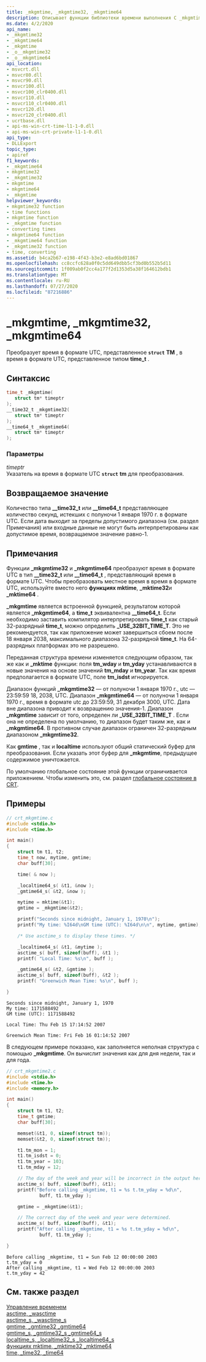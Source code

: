 ```yaml
---
title: _mkgmtime, _mkgmtime32, _mkgmtime64
description: Описывает функции библиотеки времени выполнения C _mkgmtime, _mkgmtime32 и _mkgmtime64 и приводит примеры их использования.
ms.date: 4/2/2020
api_name:
- _mkgmtime32
- _mkgmtime64
- _mkgmtime
- _o__mkgmtime32
- _o__mkgmtime64
api_location:
- msvcrt.dll
- msvcr80.dll
- msvcr90.dll
- msvcr100.dll
- msvcr100_clr0400.dll
- msvcr110.dll
- msvcr110_clr0400.dll
- msvcr120.dll
- msvcr120_clr0400.dll
- ucrtbase.dll
- api-ms-win-crt-time-l1-1-0.dll
- api-ms-win-crt-private-l1-1-0.dll
api_type:
- DLLExport
topic_type:
- apiref
f1_keywords:
- _mkgmtime64
- mkgmtime32
- _mkgmtime32
- mkgmtime
- mkgmtime64
- _mkgmtime
helpviewer_keywords:
- mkgmtime32 function
- time functions
- mkgmtime function
- _mkgmtime function
- converting times
- mkgmtime64 function
- _mkgmtime64 function
- _mkgmtime32 function
- time, converting
ms.assetid: b4ca2b67-e198-4f43-b3e2-e8ad6bd01867
ms.openlocfilehash: cc8ccfc628a0f0c5dd649dbb5cf3bd0b552b5d11
ms.sourcegitcommit: 1f009ab0f2cc4a177f2d1353d5a38f164612bdb1
ms.translationtype: MT
ms.contentlocale: ru-RU
ms.lasthandoff: 07/27/2020
ms.locfileid: "87216886"
---
```

# <a name="_mkgmtime-_mkgmtime32-_mkgmtime64"></a>_mkgmtime, _mkgmtime32, _mkgmtime64

Преобразует время в формате UTC, представленное **`struct`** **TM** , в время в формате UTC, представленное типом **time_t** .

## <a name="syntax"></a>Синтаксис

```C
time_t _mkgmtime(
   struct tm* timeptr
);
__time32_t _mkgmtime32(
   struct tm* timeptr
);
__time64_t _mkgmtime64(
   struct tm* timeptr
);
```

### <a name="parameters"></a>Параметры

*timeptr*\
Указатель на время в формате UTC **`struct`** **tm** для преобразования.

## <a name="return-value"></a>Возвращаемое значение

Количество типа **__time32_t** или **__time64_t** представляющее количество секунд, истекших с полуночи 1 января 1970 г. в формате UTC. Если дата выходит за пределы допустимого диапазона (см. раздел Примечания) или входные данные не могут быть интерпретированы как допустимое время, возвращаемое значение равно-1.

## <a name="remarks"></a>Примечания

Функции **_mkgmtime32** и **_mkgmtime64** преобразуют время в формате UTC в тип **__time32_t** или **__time64_t** , представляющий время в формате UTC. Чтобы преобразовать местное время в время в формате UTC, используйте вместо него **функциях mktime**, **_mktime32**и **_mktime64** .

**_mkgmtime** является встроенной функцией, результатом которой является **_mkgmtime64**, а **time_t** эквивалентна **__time64_t**. Если необходимо заставить компилятор интерпретировать **time_t** как старый 32-разрядный **time_t**, можно определить **_USE_32BIT_TIME_T**. Это не рекомендуется, так как приложение может завершиться сбоем после 18 января 2038, максимального диапазона 32-разрядной **time_t**. На 64-разрядных платформах это не разрешено.

Переданная структура времени изменяется следующим образом, так же как и **_mktime** функции: поля **tm_wday** и **tm_yday** устанавливаются в новые значения на основе значений **tm_mday** и **tm_year**. Так как время предполагается в формате UTC, поле **tm_isdst** игнорируется.

Диапазон функций **_mkgmtime32** — от полуночи 1 января 1970 г., utc — 23:59:59 18, 2038, UTC. Диапазон **_mkgmtime64** — от полуночи 1 января 1970 г., время в формате utc до 23:59:59, 31 декабря 3000, UTC. Дата вне диапазона приводит к возвращению значения-1. Диапазон **_mkgmtime** зависит от того, определен ли **_USE_32BIT_TIME_T** . Если она не определена по умолчанию, то диапазон будет таким же, как и **_mkgmtime64**. В противном случае диапазон ограничен 32-разрядным диапазоном **_mkgmtime32**.

Как **gmtime** , так и **localtime** используют общий статический буфер для преобразования. Если указать этот буфер для **_mkgmtime**, предыдущее содержимое уничтожается.

По умолчанию глобальное состояние этой функции ограничивается приложением. Чтобы изменить это, см. раздел [глобальное состояние в CRT](../global-state.md).

## <a name="examples"></a>Примеры

```C
// crt_mkgmtime.c
#include <stdio.h>
#include <time.h>

int main()
{
    struct tm t1, t2;
    time_t now, mytime, gmtime;
    char buff[30];

    time( & now );

    _localtime64_s( &t1, &now );
    _gmtime64_s( &t2, &now );

    mytime = mktime(&t1);
    gmtime = _mkgmtime(&t2);

    printf("Seconds since midnight, January 1, 1970\n");
    printf("My time: %I64d\nGM time (UTC): %I64d\n\n", mytime, gmtime);

    /* Use asctime_s to display these times. */

    _localtime64_s( &t1, &mytime );
    asctime_s( buff, sizeof(buff), &t1 );
    printf( "Local Time: %s\n", buff );

    _gmtime64_s( &t2, &gmtime );
    asctime_s( buff, sizeof(buff), &t2 );
    printf( "Greenwich Mean Time: %s\n", buff );

}
```

```Output
Seconds since midnight, January 1, 1970
My time: 1171588492
GM time (UTC): 1171588492

Local Time: Thu Feb 15 17:14:52 2007

Greenwich Mean Time: Fri Feb 16 01:14:52 2007
```

В следующем примере показано, как заполняется неполная структура с помощью **_mkgmtime**. Он вычислит значения как для дня недели, так и для года.

```C
// crt_mkgmtime2.c
#include <stdio.h>
#include <time.h>
#include <memory.h>

int main()
{
    struct tm t1, t2;
    time_t gmtime;
    char buff[30];

    memset(&t1, 0, sizeof(struct tm));
    memset(&t2, 0, sizeof(struct tm));

    t1.tm_mon = 1;
    t1.tm_isdst = 0;
    t1.tm_year = 103;
    t1.tm_mday = 12;

    // The day of the week and year will be incorrect in the output here.
    asctime_s( buff, sizeof(buff), &t1);
    printf("Before calling _mkgmtime, t1 = %s t.tm_yday = %d\n",
            buff, t1.tm_yday );

    gmtime = _mkgmtime(&t1);

    // The correct day of the week and year were determined.
    asctime_s( buff, sizeof(buff), &t1);
    printf("After calling _mkgmtime, t1 = %s t.tm_yday = %d\n",
            buff, t1.tm_yday );

}
```

```Output
Before calling _mkgmtime, t1 = Sun Feb 12 00:00:00 2003
t.tm_yday = 0
After calling _mkgmtime, t1 = Wed Feb 12 00:00:00 2003
t.tm_yday = 42
```

## <a name="see-also"></a>См. также раздел

[Управление временем](../../c-runtime-library/time-management.md)\
[asctime, _wasctime](asctime-wasctime.md)\
[asctime_s, _wasctime_s](asctime-s-wasctime-s.md)\
[gmtime, _gmtime32 _gmtime64](gmtime-gmtime32-gmtime64.md)\
[gmtime_s, _gmtime32_s _gmtime64_s](gmtime-s-gmtime32-s-gmtime64-s.md)\
[localtime_s, _localtime32_s _localtime64_s](localtime-s-localtime32-s-localtime64-s.md)\
[функциях mktime, _mktime32 _mktime64](mktime-mktime32-mktime64.md)\
[time, _time32, _time64](time-time32-time64.md)
